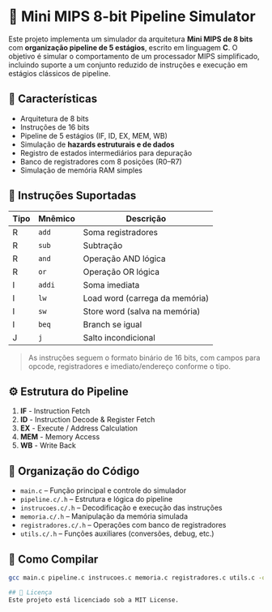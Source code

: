 # 🧠 Mini MIPS 8-bit Pipeline Simulator

Este projeto implementa um simulador da arquitetura **Mini MIPS de 8 bits** com **organização pipeline de 5 estágios**, escrito em linguagem **C**. O objetivo é simular o comportamento de um processador MIPS simplificado, incluindo suporte a um conjunto reduzido de instruções e execução em estágios clássicos de pipeline.

## 🚀 Características

- Arquitetura de 8 bits
- Instruções de 16 bits
- Pipeline de 5 estágios (IF, ID, EX, MEM, WB)
- Simulação de **hazards estruturais e de dados**
- Registro de estados intermediários para depuração
- Banco de registradores com 8 posições (R0–R7)
- Simulação de memória RAM simples

## 🧩 Instruções Suportadas

| Tipo | Mnêmico | Descrição                 |
|------|---------|---------------------------|
| R    | `add`   | Soma registradores        |
| R    | `sub`   | Subtração                 |
| R    | `and`   | Operação AND lógica       |
| R    | `or`    | Operação OR lógica        |
| I    | `addi`  | Soma imediata             |
| I    | `lw`    | Load word (carrega da memória) |
| I    | `sw`    | Store word (salva na memória) |
| I    | `beq`   | Branch se igual           |
| J    | `j`     | Salto incondicional       |

> As instruções seguem o formato binário de 16 bits, com campos para opcode, registradores e imediato/endereço conforme o tipo.

## ⚙️ Estrutura do Pipeline

1. **IF** - Instruction Fetch  
2. **ID** - Instruction Decode & Register Fetch  
3. **EX** - Execute / Address Calculation  
4. **MEM** - Memory Access  
5. **WB** - Write Back

## 📁 Organização do Código

- `main.c` – Função principal e controle do simulador
- `pipeline.c/.h` – Estrutura e lógica do pipeline
- `instrucoes.c/.h` – Decodificação e execução das instruções
- `memoria.c/.h` – Manipulação da memória simulada
- `registradores.c/.h` – Operações com banco de registradores
- `utils.c/.h` – Funções auxiliares (conversões, debug, etc.)

## 🔧 Como Compilar

```bash
gcc main.c pipeline.c instrucoes.c memoria.c registradores.c utils.c -o mips_sim´´´

## 📄 Licença
Este projeto está licenciado sob a MIT License.
